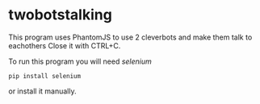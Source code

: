 # twobotstalking

This program uses PhantomJS to use 2 cleverbots and make them talk to eachothers
Close it with CTRL+C. 

To run this program you will need *selenium*

~~~
pip install selenium
~~~

or install it manually.
